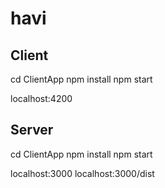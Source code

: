 # havi

Client
-------------------
cd ClientApp
npm install
npm start

localhost:4200


Server
-------------------
cd ClientApp
npm install
npm start

localhost:3000
localhost:3000/dist